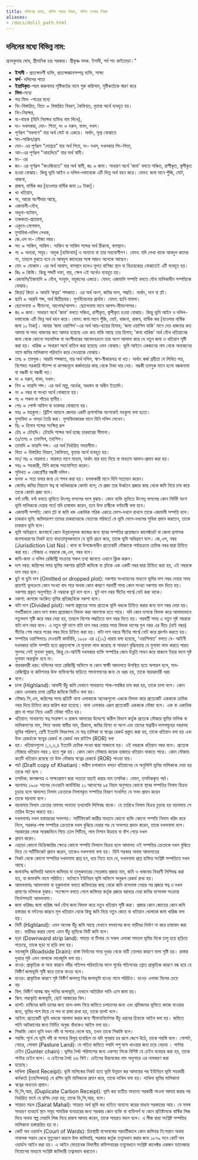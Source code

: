```yaml
---
title: দলিলের ভাষা, দলিল পড়ার নিয়ম, দলিল লেখার নিয়ম
aliases:
- /docs/dolil_path.html
---
```

 
## দলিলের মধ্যে বিভিন্ন নাম:
শ্রনবকুমার ঘোষ, শ্রীমানিক চন্দ্র সরকার। 
শ্রীকৃষ্ণ মদক. ইসাদী, সর্ব সাং কাইতাড়া।"

 - **ইসাদী** - প্রত্যক্ষদর্শী ব্যক্তি, প্রত্যক্ষজ্ঞানসম্পন্ন ব্যক্তি, সাক্ষ্য
 - **ফর্দ**- দলিলের পাতা
 - **ইয়াদিকৃত**-পরম করুনাময় সৃষ্টিকর্তার নামে শুরু করিলাম, সৃষ্টিকর্তাকে স্মরণ করে
 - **মিদং**-মধ্যে
 - পত্র মিদং -পত্রের মধ্যে
 - বিং-বিস্তারিত, বিতং = বিস্তারিত বিবরণ, কৈফিয়ত, বৃত্তান্ত অর্থে ব্যবহৃত হয়।
 - নিং-নিরক্ষর,
 - বং-বাহক (যিনি নিরক্ষর ব্যক্তির নাম লিখে),
 - দং- দখলকার, দোং- পিতা, দং = দরুন, বাবদ, দখল।
 - পূর্ণরূপ “মবলগে” যার অর্থ মোট বা একত্রে। অর্থাৎ, মূল্য বোঝাতে
 - সাং-সাকিন/গ্রাম
 - দোং- এর পূর্ণরূপ “দোপ্তরে” যার অর্থ পিতা, দং- দখল, দখলকার পিং-পিতা,
 - আং-এর পূর্ণরূপ "আহলিয়ে" যার অর্থ স্বামী।
 - মং- এর
 - জং- এর পূর্ণরূপ "জওজিয়তে” যার অর্থ স্বামী, জঃ = জমা। সাধারণ অর্থে 'জমা' বলতে সঞ্চিত, রাশীকৃত, স্তূপীকৃত
 - হওয়া বোঝায়। কিন্তু ভূমি আইন ও দলিল-দস্তাবেজে এটি ভিন্ন অর্থ বহন করে। যেমন: জমা মানে পুঁজি, মোট, খাজনা,
 - রাজস্ব, বার্ষিক কর [হাওলার বার্ষিক জমা ১০ টাকা]।
 - খং খতিয়ান,
 - গং, আরো অংশীদার আছে,
 - এজমালী-যৌথ,
 - অধুনা-বর্তমান,
 - তঞ্চকতা-প্রতারনা,
 - একুনে-যোগফল, 
 - মুসাবিধা-দলিল লেখক, 
 - জে.এল নং- মৌজা নম্বর। 
 - সাং = সাকিন, সাকিম। সাকিন বা সাকিম শব্দের অর্থ ঠিকানা, বাসস্থান। 
 - গং = অন্যরা, সমূহ। অমুক [ব্যক্তিনাম] ও অন্যান্য বা তার সহযোগীগণ। যেমন: যদি লেখা থাকে আবদুল কাদের গং, তাহলে বুঝতে হবে যে আবদুল কাদেরের সঙ্গে আরও অনেকে আছেন। 
 - মোং = মোকাম। এর অর্থ আবাস, বাসস্থান হলেও মূলত বাণিজ্য স্থান বা বিক্রয়কেন্দ্র বোঝাতেই এটি ব্যবহৃত হয়। 
 - কিঃ = কিস্তি। কিন্তু শব্দটি দফা, বার, ক্ষেপ এই অর্থেও ব্যবহৃত হয়। 
 - এজমালি/ইজমালি = যৌথ, সংযুক্ত, বহুজনের একত্রে। যেমন: এজমালি সম্পত্তি বলতে যৌথ মালিকাধীন সম্পত্তিকে বোঝায়।
 - কিত্তা/ কিতা = আববি ‘ক্বত্বহ' শব্দজাত। এর অর্থ অংশ, জমির ভাগ, পদ্ধতি। অর্থাৎ, দাগ বা প্লট।
 - ছানি = আরবি শব্দ, অর্থ দ্বিতীয়বার। পুনর্বিবেচনার প্রার্থনা। যেমন: ছানি মামলা। 
 - ছোলেনামা = মীমাংসা, আপোষ/আপস। ছোলেনামা মানে আপস-মীমাংসাপত্র।
 - জঃ = জমা। সাধারণ অর্থে 'জমা' বলতে সঞ্চিত, রাশীকৃত, স্তূপীকৃত হওয়া বোঝায়। কিন্তু ভূমি আইন ও দলিল- দস্তাবেজে এটি ভিন্ন অর্থ বহন করে। যেমন: জমা মানে পুঁজি, মোট, খাজনা, রাজস্ব, বার্ষিক কর [হাওলার বার্ষিক জমা ১০ টাকা]। আবার ‘জমা ওয়াশিল'-এর অর্থ আয়-ব্যয়ের হিসাব; 'জমা ওয়াশিল বাকি' মানে দেয় খাজনার কত আদায় বা লভ্য খাজনার কত আদায় হয়েছে এবং কত বাকি আছে তার হিসাব; 'জমা খারিজ' অর্থ যৌথ খতিয়ানের জমা থেকে কোনো সহমালিক বা অংশীদারের আবেদনক্রমে তার অংশ আলাদা করে যে নতুন জমা ও খতিয়ান সৃষ্টি করা হয়। খারিজ = সাধারণ অর্থে বাতিল করা হয়েছে এমন বোঝায়। ভূমি আইনে একজনের নাম থেকে অন্যজনের নামে জমির মালিকানা পরিবর্তন করে নেওয়াকে বোঝায়।
 - তমঃ = তমসুক। আরবি শব্দজাত, যার অর্থ দলিল, ঋণ-স্বীকারপত্র বা খত। অর্থাৎ কর্জ গ্রহীতা যে লিখিত পত্র, বিশেষত সরকারি স্ট্যাম্প বা কাগজমূলে কর্জদাতার কাছ থেকে টাকা ধার নেয়। বন্ধকী তমসুক মানে হলো বন্ধকনামা বা বন্ধকী বা বন্ধকী খত।
 - দং = দরুন, বাবদ, দখল।
 - নিম = ফারসি শব্দ। এর অর্থ অল্প, অর্ধেক, অধস্তন বা অধীন ইত্যাদি।
 - নং = নম্বর বা সংখ্যা অর্থে বোঝানো হয়।
 - পঃ = পঞ্চম বা পাঁচের স্থানীয়।
 - পোঃ = পোস্ট অফিস বা ডাকঘর বোঝানো হয়।
 - মহঃ = মহকুমা। ব্রিটিশ আমলে জেলার একটি প্রশাসনিক অংশকেই মহকুমা বলা হতো।
 - মুসাবিদা = খসড়া তৈরি করা। মুসাবিদাকারক মানে যিনি দলিল লেখেন।
 - হিঃ = হিসাব শব্দের সংক্ষিপ্ত রূপ
 - চৌঃ = চৌহদ্দি। চৌহদ্দি শব্দের অর্থ হচ্ছে চারধারের সীমানা।
 - তঃ/তপঃ = তফসিল, তহশিল।
 - তামাদি = ফারসি শব্দ। এর অর্থ নির্ধারিত সময়সীমা।
 - বিতং = বিস্তারিত বিবরণ, কৈফিয়ত, বৃত্তান্ত অর্থে ব্যবহূত হয়।
 - মাং/ মাঃ = মারফত। মারফত মানে মাধ্যম, অর্থাৎ যার হাত দিয়ে বা মাধ্যমে আদান-প্রদান করা হয়।
 - সহঃ = সহকারী, যিনি কাজে সহযোগিতা করেন।
 - সুদিখত = একশ্রেণীর বন্ধকী দলিল।
 - হলফ = সত্য বলার জন্য যে শপথ করা হয়। হলফকারী মানে যিনি সত্যায়ন করেন।
 - কোর্ফাঃ জমির নিম্নতম স্বত্ব বা অধিকারকে কোর্ফা বলে; যে প্রজা তার উর্ধ্বতন প্রজার কাছ থেকে জমি নিয়ে চাষ করে তাকে কোর্ফা প্রজা বলে।
 - বর্গা চাষী: বর্গা বলতে ভূমিতে উৎপন্ন ফসলের ভাগ বুঝায়। কোন ব্যক্তি ভূমিতে উৎপন্ন ফসলের কোন নির্দিষ্ট অংশ ভূমি মালিককে দেয়ার শর্তে যদি চাষাবাদ করেন, তবে উক্ত চাষীকে বর্গাচাষী বলা হবে।
 - এজমালী সম্পত্তি: কোন প্লট বা জমি খন্ড একাধিক শরিক একত্রে ভোগ-দখলে রাখলে তাকে এজমালী সম্পত্তি বলে।
 - চাকরান ভূমি: জমিদারগণ তাদের চাকরদেরকে বেতনের পরিবর্তে যে ভূমি ভোগ-দখলের সুবিধা প্রদান করতেন, তাকে চাকরান ভূমি বলে।
 - ভূমি অধিগ্রহণ: জনস্বার্থে কোন উন্নয়নমুলক কাজের জন্য স্থাবর সম্পত্তির প্রয়োজনে কালেক্টরেট বা জেলা প্রশাসক জনসাধারণের নিকট হতে বাধ্যতামূলকভাবে যে ভূমি গ্রহন করে, তাকে ভূমি অধিগ্রহণ বলে। জে,এল, নম্বর (Jurisdiction List No) : থানা বা উপজেলাধীন প্রত্যেকটি মৌজাকে পর্যায়ক্রমে ক্রমিক নম্বর দ্বারা চিহ্নিত করা হয়। মৌজার এ নম্বরকে জে,এল, নম্বর বলে।
 - জমি-জমা ও দলিল রেজিস্ট্রি সংক্রান্ত সকল তথ্য জানতে এখানে ক্লিক করুন।
 - দাগ নম্বর: জরিপের সময় ভূমির নকশায় প্রতিটি জমিকে বা প্লটকে এক একটি নম্বর দ্বারা চিহ্নিত করা হয়, এই নম্বরকে দাগ নম্বর বলে।
 - ছুট বা ছুটা দাগ (Omitted or dropped plot): নকশায় সংখ্যায়নের মাধ্যমে ভূমির দাগ নম্বর দেয়ার সময় প্রায়শই ভুলক্রমে কোন সংখ্যা বাদ পরে অথবা কোন কারণে পরবর্তী সময় কোন সংখ্যা নকশায় বাদ দিতে হয়। নকশায় প্রকৃত অনুপস্থিত ঐ নম্বরকে ছুট দাগ বলে। ছুট দাগ নম্বর সীটের পার্শ্বে নোট করা থাকে।
 - নকশা: কাগজে অংকিত ভূমির প্রতিচ্ছবিকে নকশা বলে।
 - বাটা দাগ (Divided plot): নকশা প্রস্তুতের সময় প্রত্যেক ভূমি খণ্ডকে চিহ্নিত করার জন্য দাগ নম্বর দেয়া হয়। পবর্তীকালে কোন দাগ বাস্তব প্রয়োজনে বিভক্ত করা আবশ্যক হতে পারে। যদি কোন দাগকে বিভক্ত করে আলাদাভাবে নতুনদাগ সৃষ্টি করে নম্বর দেয়া হয়, তাহলে বিশেষ পদ্ধতিতে দাগ নম্বর দিতে হয়। পরবর্তী সময় এ নতুন সৃষ্ট নম্বরকে বাটা দাগ নম্বর বলে। এ নতুন সৃষ্ট দাগে বাটা দাগ নম্বর দেয়ার সময় বিভক্ত দাগের মুল নম্বর এর নীচে (বাই নম্বর) সীটের শেষ নম্বরে পরের নম্বর দিয়ে চিহ্নিত করা হয়। বাটা দাগ নম্বরে সীটের পার্শ্বে নোট করে প্রদর্শন করতে হয়।
 - সম্পত্তির ওয়াশিলাতঃ দেওয়ানী কার্যবিধি, ১৯০৮ এর ২(১২) ধারায় বলা হয়েছে, ‘ওয়াশিলাত' বলতে বে- আইনী দখলকার ব্যক্তি সম্পত্তি হতে প্রকৃতপক্ষে যে মুনাফা লাভ করেছে বা সাধারণ বুদ্ধিমত্তায় যে মুনাফা লাভ করতে পারত সুদসহ সেই মুনাফা বুঝায়, কিন্তু বে-আইনী দখলকার ব্যক্তি সম্পত্তির কোন উন্নতি সাধন করে থাকলে ইহার ফলে সৃষ্ট মুনাফা অন্তর্ভুক্ত হবে না।
 - বারবরদারী খরচ: দলিলের দাতা রেজিস্ট্রি অফিসে বা কোন স্বাক্ষী আদালতে উপস্থিত হতে অপারগ হলে, সাব-রেজিস্ট্রার বা কমিশনার উক্ত ব্যক্তিবর্গের বাড়িতে গমনাগমনের জন্য যে খরচ হয়, তাকে বারবরদারী খরচ
 - বলে।
 - চালা (Highland): আবাদী উঁচু জমি যেখানে সাধারনত শাক-সবজির চাষ করা হয়, তাকে চালা বলে। কোন কোন এলাকায় চালা শ্রেনীর জমিকে ভিটিও বলা হয়।
 - মৌজাঃ সি,এস, জরিপের সময় প্রতিটি থানা এলাকাকে অনেকগুলো এককে বিভক্ত করে প্রত্যেকটি একককে ক্রমিক নম্বর দিয়ে চিহ্নিত করে জরিপ করা হয়েছে। থানা এলাকার এরূপ প্রত্যেকটি একককে মৌজা বলে। এক বা একাধিক গ্রাম বা পাড়া নিয়ে একটি মৌজা গঠিত হয়।
 - খতিয়ান: সাধারণত স্বত্ব সংরক্ষণ ও রাজস্ব আদায়ের উদ্দেশ্যে জরীপ বিভাগ কর্তৃক প্রত্যেক মৌজার ভূমির মালিক বা মালিকগণের নাম, পিতা অথবা স্বামীর নাম, ঠিকানা, জমির হিস্যা বা অংশ এবং তাদের স্বত্বাধীন দাগসমূহের নম্বরসহ ভূমির পরিমাণ, শ্রেণী ইত্যাদি বিবরণসহ যে স্বত্ব তালিকা বা স্বত্বের রেকর্ড প্রস্তুত করা হয়, তাকে খতিয়ান বলা হয় এবং উক্ত রেকর্ডকে স্বত্ত্বের রেকর্ড বা রেকর্ড অব রাইটস (ROR) বলা
 - হয়। খতিয়ানগুলো ১,২,৩,৪ ইত্যাদি ক্রমিক সংখ্যা দ্বারা সাজানো হয়। এই নম্বরকে খতিয়ান নম্বর বলে। প্রত্যেক মৌজার খতিয়ান নম্বর ১ হতে শুরু হয়। কোন কোন মৌজায় কয়েক হাজারে খতিয়ান থাকতে পারে। কোন মৌজায় কতটি খতিয়ান রয়েছে তা উক্ত মৌজার স্বত্বের রেকর্ডে (ROR) পাওয়া যায়।
 - পর্চা (Draft copy of Khatian) : জরীপ চলাকালে খসড়া খতিয়ানের যে অনুলিপি ভূমির মালিককে দেয়া হয় তাকে পর্চা বলে ।
 - তসদিক: কাগজপত্র ও সাক্ষ্যপ্রমাণ দ্বারা সত্যতা যাচাই করার নাম তসদিক। যেমন, তসদিককৃত পর্চা।
 - বয়নামাঃ ১৯০৮ সালের দেওয়ানি কার্যবিধির ২১ আদেশের ৯৪ নিয়ম অনুসারে কোনো স্থাবর সম্পত্তির নিলাম বিক্রয় চূড়ান্ত হলে আদালত নিলাম ক্রেতাকে নিলামকৃত সম্পত্তির বিবরণ সংবলিত যে সনদ প্রদান করেন
 - তাকে বয়নামা বলে ৷
 - বয়নামায় নিলাম ক্রেতার নামসহ অন্যান্য তথ্যাবলি লিপিবদ্ধ থাকে। যে তারিখে নিলাম বিক্রয় চূড়ান্ত হয় বয়নামায় সে তারিখ উল্লেখ করতে হয়।
 - দখলনামাঃ দখল হস্তান্তরের সনদপত্র। সার্টিফিকেট জারীর মাধ্যমে কোনো ব্যক্তি কোনো সম্পত্তি নিলাম খরিদ করে নিলে, সরকার-পক্ষ সম্পত্তির ক্রেতাকে দখল বুঝিয়ে দেয়ার পর যে সনদপত্র প্রদান করেন, তাকে দখলনামা বলে। সরকারের লোক সরেজমিনে গিয়ে ঢোল পিটিয়ে, লাল নিশান উড়ায়ে বা বাঁশ গেড়ে দখল
 - প্রদান করেন।
 - এছাড়া কোনো ডিক্রিজারির ক্ষেত্রে কোনো সম্পত্তি নিলামে বিক্রয় হলে আদালত ওই সম্পত্তির ক্রেতাকে দখল বুঝিয়ে দিয়ে যে সার্টিফিকেট প্রদান করেন, তাকেও দখলনামা বলা হয়। যিনি সরকার অথবা আদালতের
 - নিকট থেকে কোনো সম্পত্তির দখলনামা প্রাপ্ত হন, ধরে নিতে হবে যে, দখলনামা প্রাপ্ত ব্যক্তির সংশ্লিষ্ট সম্পত্তিতে দখল আছে।
 - জমাবন্দিঃ জমিদারি আমলে জমিদার বা তালুকদারের সেরেস্তায় প্রজার নাম, জমি ও খাজনার বিবরণী লিপিবদ্ধ করা হত, যা জমাবন্দি নামে পরিচিত। বর্তমানে ইউনিয়ন ভূমি অফিসে অনুরূপ রেকর্ড রাখা হয়।
 - আমলনামাঃ আমলনামা বা হুকুমনামা বলতে জমিদারের কাছ থেকে জমি বন্দোবস্ত নেয়ার পর প্রজার স্বত্ব ও দখল প্রমাণের দলিলকে বুঝায়। সংক্ষেপে বলতে গেলে জমিদার কর্তৃক প্রজার বরাবরে দেয়া জমির বন্দোবস্ত সংক্রান্ত নির্দেশপত্রই আমলনামা।
 - জমা খারিজঃ জমা খারিজ অর্থ যৌথ জমা বিভক্ত করে নতুন খতিয়ান সৃষ্টি করা। প্রজার কোন জোতের কোন জমি হস্তান্তর বা বন্টনের কারনে মূল খতিয়ান থেকে কিছু জমি নিয়ে নতুন জোত বা খতিয়ান খোলাকে জমা খারিজ বলা হয়।
 - ভিটি (Highland): এমন অনেক উঁচু জমি আছে যেখানে বসবাসের জন্য বাড়ীঘর নির্মাণ না করে চাষাবাদ করা হয়। বাড়ীঘর করার যোগ্য এমন উঁচু ভূমিকে ভিটি জমি বলে।
 - ছড়া (Downward strip land): পাহাড় বা টিলার যে সকল এলাকা সমতল ভূমির দিকে ঢালু হয়ে ছড়িয়ে পড়েছে, তাকে ছড়া বা ছড়ি বলা হয়।
 - নয়নজুলি (Roadside Drain): রাস্তা নির্মানের সময় দুধার থেকে মাটি তোলার কারণে নালা সৃষ্টি হয়। রাস্তার দুধারে সৃষ্ট এমন নালাকে নয়নজুলি বলা হয়।
 - বাওড়: প্রাকৃতিক বা অন্য কারনে নদীর গতিপথ পরিবর্তনের ফলে পূর্বের গতিপথের স্রোত প্রাকৃতিক কারণে বন্ধ হয়ে যে বিস্তীর্ণ জলাভূমি সৃষ্টি করে তাকে বাওড় বলে।
 - হাওড়: প্রাকৃতিক কারণে সৃষ্ট বিস্তীর্ণ জলমগ্ন নিম্ন জলাভূমি হাওড় নামে পরিচিত। হাওড় এলাকা বিলের চেয়ে
 - বড়
 - বিল: বিস্তীর্ণ আবদ্ধ স্বাদু পানির জলাভূমি, যেখানে অতিরিক্ত পানি এসে জমা হয়।
 - ঝিল: লম্বাকৃতি জলাভূমি, ছোট আকারের বিল।
 - হালট: চাষিদের জমি চাষের জন্য হাল-বলদ নিয়ে জমিতে চলাচলের জন্য এবং শ্রমিকদের ভূমিতে কাজে যাওয়ার জন্য, ভূমির পাশ দিয়ে যে পথ বা রাস্তা রাখা হয়, তাকে হালট বলে।
 - আইল: প্রত্যেকটি ভূমি খন্ডকে আলাদা করার জন্য সীমানানির্দেশক উঁচু ধরনের চিহ্নকে আইল বলা হয়। জমিতে পানি আটকানোর জন্য নির্মিত অনুচ্চ বাঁধকেও আইল বলা হয়।
 - সিকস্তি: কোন ভূমি যখন নদী বা সাগরে ভেঙ্গে যায়, তখন তাকে সিকস্তি বলে।
 - পয়স্তি: পূর্বে যে ভূমি নদী বা সাগরে বিলুপ্ত হয়েছিল তা যদি পুনরায় চর রূপে জেগে উঠে, তাকে পয়স্তি বলে। গোপাট, গোচর, গোবাম (Pasture Land): যে পতিত জমিতে গবাদি পশু ঘাস খাওয়ার জন্য চড়ে বেড়ায় । গান্টার চেইন (Gunter chain) : ভূমির দৈর্ঘ্য পরিমাপের জন্য একশত লিংক বিশিষ্ট যে চেইন ব্যবহার করা হয়, তাকে গান্টার চেইন বলে। এ চেইনের দৈর্ঘ্য ৬৬ ফিট। চেইনের উদ্ভাবকের নাম অনুসারে এর নামকরণ করা
 - হয়েছে।
 - দাখিলা (Rent Receipt): ভূমি মালিকের নিকট হতে ভূমি উন্নয়ন কর আদায়ের পর ইউনিয়ন ভূমি সহকারী কর্মকর্তা (তহসিলদার) যে রশিদ ভূমি মালিককে প্রদান করে, তাকে দাখিল বলা হয়। দাখিলা ভূমির মালিকানা
 - স্বত্বের অন্যতম প্রমান।
 - ডি,সি,আর, (Duplicate Carbon Receipt): ভূমি কর ব্যতীত অন্যান্য সরকারী পাওনা আদায় করার পর নির্ধারিত ফর্মে যে রশিদ দেয়া হয়; তাকে ডি,সি,আর, বলে।
 - সায়রত মহল (Sairat Mahal): সায়রত অর্থ ভূমি কর ব্যতিত অন্যান্য করের মাধ্যম সরকারের আয়। যে সমস্ত সাধারণ ব্যবহার্য স্থান সমূহ সাময়িক ব্যবহারের জন্য সরকার কোন ব্যক্তি বা ব্যক্তিবর্গ বা কোন প্রতিষ্টানকে বার্ষিক লিজ দিয়ে অথবা স্বল্প মেয়াদি লিজ দিয়ে রাজস্ব আদায় করেন, তাকে সায়রত মহল বলে। এ লীজ দ্বারা সংশ্লিষ্ট সম্পত্তির মালিকানা হস্তান্তরিত হয় না।
 - কোর্ট অব ওয়ার্ডস (Court of Wards): চিরস্থায়ী বন্দোবস্তের পরবর্তীকালে কোন জমিদার নি:সন্তান অথবা নাবালক সন্তান রেখে মৃত্যুবরণ করলে উক্ত জমিদারি, সরকার কর্তৃক তত্ত্বাবধান করার জন্য ১৮৭৯ সনে কোর্ট অব ওয়ার্ডস আইন করা হয়। এ আইন মোতাবেক বিভাগীয় কমিশনারের তত্ত্বাবধানে সংশ্লিষ্ট কালেক্টর একজন ম্যানেজার নিয়োগের মাধ্যমে সংশ্লিষ্ট জমিদারী তত্বাবধান করতেন।
